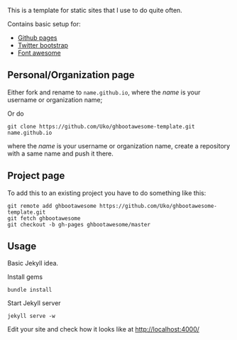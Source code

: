 This is a template for static sites that I use to do quite often.

Contains basic setup for:

  * [Github pages](http://pages.github.com)
  * [Twitter bootstrap](http://getbootstrap.com)
  * [Font awesome](http://fontawesome.io)

Personal/Organization page
--------------------------

Either fork and rename to `name.github.io`, where the _name_ is your username or organization name;

Or do

    git clone https://github.com/Uko/ghbootawesome-template.git name.github.io

where the _name_ is your username or organization name, create a repository with a same name and push it there.

Project page
------------

To add this to an existing project you have to do something like this:

    git remote add ghbootawesome https://github.com/Uko/ghbootawesome-template.git
    git fetch ghbootawesome
    git checkout -b gh-pages ghbootawesome/master

Usage
-----

Basic Jekyll idea.

Install gems

    bundle install

Start Jekyll server

    jekyll serve -w

Edit your site and check how it looks like at [http://localhost:4000/](http://localhost:4000/)